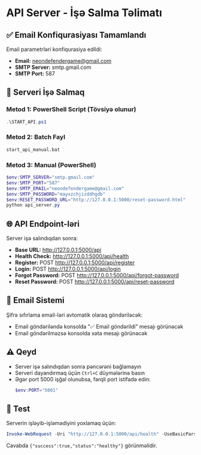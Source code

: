 # API Server - İşə Salma Təlimatı

## ✅ Email Konfiqurasiyası Tamamlandı

Email parametrləri konfiqurasiya edildi:
- **Email:** neondefendergame@gmail.com
- **SMTP Server:** smtp.gmail.com
- **SMTP Port:** 587

## 🚀 Serveri İşə Salmaq

### Metod 1: PowerShell Script (Tövsiyə olunur)
```powershell
.\START_API.ps1
```

### Metod 2: Batch Fayl
```cmd
start_api_manual.bat
```

### Metod 3: Manual (PowerShell)
```powershell
$env:SMTP_SERVER="smtp.gmail.com"
$env:SMTP_PORT="587"
$env:SMTP_EMAIL="neondefendergame@gmail.com"
$env:SMTP_PASSWORD="mayxzchjizddhgdb"
$env:RESET_PASSWORD_URL="http://127.0.0.1:5000/reset-password.html"
python api_server.py
```

## 🌐 API Endpoint-ləri

Server işə salındıqdan sonra:
- **Base URL:** http://127.0.0.1:5000/api
- **Health Check:** http://127.0.0.1:5000/api/health
- **Register:** POST http://127.0.0.1:5000/api/register
- **Login:** POST http://127.0.0.1:5000/api/login
- **Forgot Password:** POST http://127.0.0.1:5000/api/forgot-password
- **Reset Password:** POST http://127.0.0.1:5000/api/reset-password

## 📧 Email Sistemi

Şifrə sıfırlama email-ləri avtomatik olaraq göndəriləcək:
- Email göndəriləndə konsolda "✅ Email göndərildi" mesajı görünəcək
- Email göndərilməzsə konsolda xəta mesajı görünəcək

## ⚠️ Qeyd

- Server işə salındıqdan sonra pəncərəni bağlamayın
- Serveri dayandırmaq üçün `Ctrl+C` düymələrinə basın
- Əgər port 5000 işğal olunubsa, fərqli port istifadə edin:
  ```powershell
  $env:PORT="5001"
  ```

## 🧪 Test

Serverin işləyib-işləmədiyini yoxlamaq üçün:
```powershell
Invoke-WebRequest -Uri "http://127.0.0.1:5000/api/health" -UseBasicParsing
```

Cavabda `{"success":true,"status":"healthy"}` görünməlidir.

